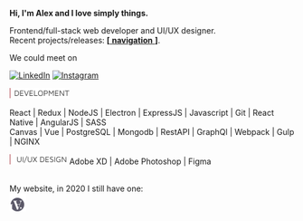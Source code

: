 **Hi, I'm Alex and I love simply things.**  

Frontend/full-stack web developer and UI/UX designer.  
Recent projects/releases: [**[** **navigation** **]**](https://github.com/hadabr/navigation).  

We could meet on   

[![LinkedIn](https://img.shields.io/badge/Linkedin-white?logo=Linkedin&style=for-the-badge&color=blue)][Linkedin] [![Instagram](https://img.shields.io/badge/Instagram-white?logo=Linkedin&style=for-the-badge&color=red)][Instagram]    

<img src = "https://raw.githubusercontent.com/hadabr/hadabr/master/assets/DEV.png"/>  

React |
Redux | 
NodeJS | 
Electron | 
ExpressJS | 
Javascript | 
Git |
React Native | 
AngularJS | 
SASS    
Canvas | 
Vue | 
PostgreSQL | 
Mongodb |
RestAPI | 
GraphQl | 
Webpack | 
Gulp | 
NGINX    
  
<img src = "https://raw.githubusercontent.com/hadabr/hadabr/master/assets/ui.png"/>  
Adobe XD | 
Adobe Photoshop | 
Figma  

&nbsp;  
My website, in 2020 I still have one:   
[![brandband](https://raw.githubusercontent.com/hadabr/hadabr/master/assets/brabant-ico.png "brandband")](https://brandband.io/)  

   [linkedin]: <https://www.linkedin.com/in/alex-dovghii/>
   [instagram]: <https://www.instagram.com/pockethabr>
   [behance]: <https://www.behance.net/alexdovghi6c9c>
   [navigation]: <https://github.com/hadabr/navigation>
